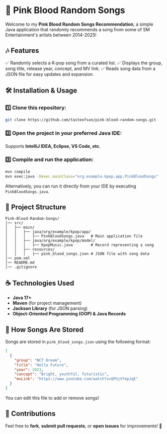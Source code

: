 # 🎀 Pink Blood Random Songs

Welcome to my **Pink Blood Random Songs Recommendation**, a simple Java application that randomly recommends a song from some of SM Entertainment's artists between 2014-2025!

## 🎶 Features
✅ Randomly selects a K-pop song from a curated list.
✅ Displays the group, song title, release year, concept, and MV link.
✅ Reads song data from a JSON file for easy updates and expansion.

## 🛠 Installation & Usage
### 1️⃣ Clone this repository:
```sh
git clone https://github.com/tasteofsun/pink-blood-random-songs.git
```

### 2️⃣ Open the project in your preferred Java IDE:
Supports **IntelliJ IDEA, Eclipse, VS Code, etc.**

### 3️⃣ Compile and run the application:
```sh
mvn compile
mvn exec:java -Dexec.mainClass="org.example.kpop.app.PinkBloodSongs"
```

Alternatively, you can run it directly from your IDE by executing `PinkBloodSongs.java`.

## 📂 Project Structure
```
Pink-Blood-Random-Songs/
│── src/
│   ├── main/
│   │   ├── java/org/example/kpop/app/
│   │   │   ├── PinkBloodSongs.java   # Main application file
│   │   ├── java/org/example/kpop/model/
│   │   │   ├── KpopMusic.java        # Record representing a song
│   │   ├── resources/
│   │   │   ├── pink_blood_songs.json # JSON file with song data
│── pom.xml
│── README.md
│── .gitignore
```

## ☕ Technologies Used
- **Java 17+**
- **Maven** (for project management)
- **Jackson Library** (for JSON parsing)
- **Object-Oriented Programming (OOP) & Java Records**

## 📝 How Songs Are Stored
Songs are stored in `pink_blood_songs.json` using the following format:
```json
[
  {
    "group": "NCT Dream",
    "title": "Hello Future",
    "year": 2021,
    "concept": "Bright, youthful, futuristic",
    "mvLink": "https://www.youtube.com/watch?v=QPUjV7epJqE"
  }
]
```
You can edit this file to add or remove songs!

## 🤝 Contributions
Feel free to **fork**, **submit pull requests**, or **open issues** for improvements! 🚀
